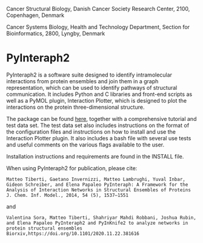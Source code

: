 Cancer Structural Biology, Danish Cancer Society Research Center, 2100, Copenhagen, Denmark 

Cancer Systems Biology, Health and Technology Department, Section for Bioinformatics, 2800, Lyngby, Denmark

# PyInteraph2

PyInteraph2 is a software suite designed to identify intramolecular interactions
from protein ensembles and join them in a graph representation, which can be used to identify
pathways of structural communication. It includes Python and C libraries and 
front-end scripts as well as a PyMOL plugin, Interaction Plotter, which is designed to plot the
interactions on the protein three-dimensional structure.

The package can be found [here](https://github.com/ELELAB/pyinteraph2), together with a comprehensive
tutorial and test data set. The test data set also includes instructions on the
format of the configuration files and instructions on how to install and use the Interaction Plotter
plugin. It also includes a bash file with several use tests and useful comments
on the various flags available to the user.

Installation instructions and requirements are found in the INSTALL file.

When using PyInteraph2 for publication, please cite:

  ``Matteo Tiberti, Gaetano Invernizzi, Matteo Lambrughi, Yuval Inbar, Gideon Schreiber, and Elena Papaleo
  PyInteraph: A Framework for the Analysis of Interaction Networks in Structural Ensembles of Proteins
  J. Chem. Inf. Model., 2014, 54 (5), 1537–1551``

and

 ``Valentina Sora, Matteo Tiberti, Shahriyar Mahdi Robbani, Joshua Rubin, and Elena Papaleo
  PyInteraph2 and PyInKnife2 to analyze networks in protein structural ensembles 
  Biorxiv,https://doi.org/10.1101/2020.11.22.381616 ``
